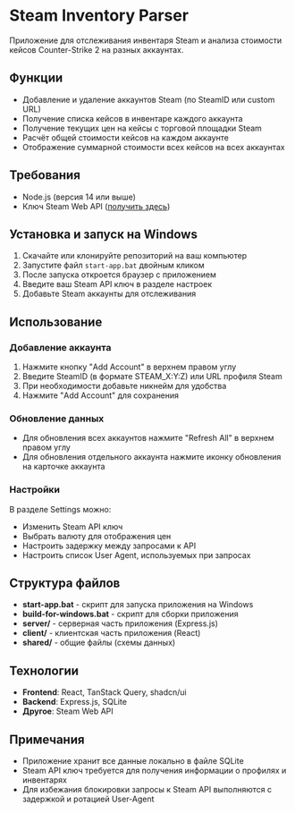 # Steam Inventory Parser

Приложение для отслеживания инвентаря Steam и анализа стоимости кейсов Counter-Strike 2 на разных аккаунтах.

## Функции

- Добавление и удаление аккаунтов Steam (по SteamID или custom URL)
- Получение списка кейсов в инвентаре каждого аккаунта
- Получение текущих цен на кейсы с торговой площадки Steam
- Расчёт общей стоимости кейсов на каждом аккаунте
- Отображение суммарной стоимости всех кейсов на всех аккаунтах

## Требования

- Node.js (версия 14 или выше)
- Ключ Steam Web API ([получить здесь](https://steamcommunity.com/dev/apikey))

## Установка и запуск на Windows

1. Скачайте или клонируйте репозиторий на ваш компьютер
2. Запустите файл `start-app.bat` двойным кликом
3. После запуска откроется браузер с приложением
4. Введите ваш Steam API ключ в разделе настроек
5. Добавьте Steam аккаунты для отслеживания

## Использование

### Добавление аккаунта

1. Нажмите кнопку "Add Account" в верхнем правом углу
2. Введите SteamID (в формате STEAM_X:Y:Z) или URL профиля Steam
3. При необходимости добавьте никнейм для удобства
4. Нажмите "Add Account" для сохранения

### Обновление данных

- Для обновления всех аккаунтов нажмите "Refresh All" в верхнем правом углу
- Для обновления отдельного аккаунта нажмите иконку обновления на карточке аккаунта

### Настройки

В разделе Settings можно:
- Изменить Steam API ключ
- Выбрать валюту для отображения цен
- Настроить задержку между запросами к API
- Настроить список User Agent, используемых при запросах

## Структура файлов

- **start-app.bat** - скрипт для запуска приложения на Windows
- **build-for-windows.bat** - скрипт для сборки приложения
- **server/** - серверная часть приложения (Express.js)
- **client/** - клиентская часть приложения (React)
- **shared/** - общие файлы (схемы данных)

## Технологии

- **Frontend**: React, TanStack Query, shadcn/ui
- **Backend**: Express.js, SQLite
- **Другое**: Steam Web API

## Примечания

- Приложение хранит все данные локально в файле SQLite
- Steam API ключ требуется для получения информации о профилях и инвентарях
- Для избежания блокировки запросы к Steam API выполняются с задержкой и ротацией User-Agent

